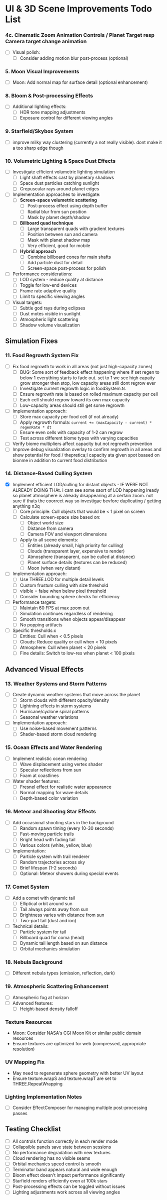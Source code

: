 # UI & 3D Scene Improvements Todo List

### 4c. Cinematic Zoom Animation Controls / Planet Target resp Camera target change animation

- [ ] Visual polish:
  - [ ] Consider adding motion blur post-process (optional)

### 5. Moon Visual Improvements

- [ ] Moon: Add normal map for surface detail (optional enhancement)

### 8. Bloom & Post-processing Effects

- [ ] Additional lighting effects:
  - [ ] HDR tone mapping adjustments
  - [ ] Exposure control for different viewing angles

### 9. Starfield/Skybox System

- [ ] improve milky way clustering (currently a not really visible). dont make it a too sharp edge though

### 10. Volumetric Lighting & Space Dust Effects

- [ ] Investigate efficient volumetric lighting simulation
  - [ ] Light shaft effects cast by planetary shadows
  - [ ] Space dust particles catching sunlight
  - [ ] Crepuscular rays around planet edges
- [ ] Implementation approaches to investigate:
  - [ ] **Screen-space volumetric scattering**
    - [ ] Post-process effect using depth buffer
    - [ ] Radial blur from sun position
    - [ ] Mask by planet depth/shadow
  - [ ] **Billboard quad technique**
    - [ ] Large transparent quads with gradient textures
    - [ ] Position between sun and camera
    - [ ] Mask with planet shadow map
    - [ ] Very efficient, good for mobile
  - [ ] **Hybrid approach**
    - [ ] Combine billboard cones for main shafts
    - [ ] Add particle dust for detail
    - [ ] Screen-space post-process for polish
- [ ] Performance considerations:
  - [ ] LOD system - reduce quality at distance
  - [ ] Toggle for low-end devices
  - [ ] Frame rate adaptive quality
  - [ ] Limit to specific viewing angles
- [ ] Visual targets:
  - [ ] Subtle god rays during eclipses
  - [ ] Dust motes visible in sunlight
  - [ ] Atmospheric light scattering
  - [ ] Shadow volume visualization

## Simulation Fixes

### 11. Food Regrowth System Fix

- [ ] Fix food regrowth to work in all areas (not just high-capacity zones)
  - [ ] BUG: Some sort of feedback effect happening where if set regen to below 1 everything starts to fade out. set to 1 we see high capaity grow stronger then stop, low capacity areas still dont regrow ever
  - [ ] Investigate current regrowth logic in foodSystem.ts
  - [ ] Ensure regrowth rate is based on rolled maximum capacity per cell
  - [ ] Each cell should regrow toward its own max capacity
  - [ ] Low-capacity areas should still get some regrowth
- [ ] Implementation approach:
  - [ ] Store max capacity per food cell (if not already)
  - [ ] Apply regrowth formula: `current += (maxCapacity - current) * regenRate * dt`
  - [ ] Ensure even cells with capacity of 1-2 can regrow
  - [ ] Test across different biome types with varying capacities
- [ ] Verify biome multipliers affect capacity but not regrowth prevention
- [ ] Improve debug visualization overlay to confirm regrowth in all areas and show potential for food / thepretica;l capacity ata given spot bsased on bionme in addition to current food distribution

### 14. Distance-Based Culling System

- [x] Implement efficient LOD/culling for distant objects - IF WERE NOT ALREADY DOING THAt. i cam see some saort of LOD happening lready so planet atmosphere is already disappearing at a certain zoom. not sure if thats the coorrect way so investigae bevfore duplicating / getting anything n3q
  - [ ] Core principle: Cull objects that would be < 1 pixel on screen
  - [ ] Calculate screen-space size based on:
    - [ ] Object world size
    - [ ] Distance from camera
    - [ ] Camera FOV and viewport dimensions
  - [ ] Apply to all scene elements:
    - [ ] Entities (already small, high priority for culling)
    - [ ] Clouds (transparent layer, expensive to render)
    - [ ] Atmosphere (transparent, can be culled at distance)
    - [ ] Planet surface details (textures can be reduced)
    - [ ] Moon (when very distant)
- [ ] Implementation approach:
  - [ ] Use THREE.LOD for multiple detail levels
  - [ ] Custom frustum culling with size threshold
  - [ ] visible = false when below pixel threshold
  - [ ] Consider bounding sphere checks for efficiency
- [ ] Performance targets:
  - [ ] Maintain 60 FPS at max zoom out
  - [ ] Simulation continues regardless of rendering
  - [ ] Smooth transitions when objects appear/disappear
  - [ ] No popping artifacts
- [ ] Specific thresholds:x
  - [ ] Entities: Cull when < 0.5 pixels
  - [ ] Clouds: Reduce quality or cull when < 10 pixels
  - [ ] Atmosphere: Cull when planet < 20 pixels
  - [ ] Fine details: Switch to low-res when planet < 100 pixels

## Advanced Visual Effects

### 13. Weather Systems and Storm Patterns

- [ ] Create dynamic weather systems that move across the planet
  - [ ] Storm clouds with different opacity/density
  - [ ] Lightning effects in storm systems
  - [ ] Hurricane/cyclone spiral patterns
  - [ ] Seasonal weather variations
- [ ] Implementation approach:
  - [ ] Use noise-based movement patterns
  - [ ] Shader-based storm cloud rendering

### 15. Ocean Effects and Water Rendering

- [ ] Implement realistic ocean rendering
  - [ ] Wave displacement using vertex shader
  - [ ] Specular reflections from sun
  - [ ] Foam at coastlines
- [ ] Water shader features:
  - [ ] Fresnel effect for realistic water appearance
  - [ ] Normal mapping for wave details
  - [ ] Depth-based color variation

### 16. Meteor and Shooting Star Effects

- [ ] Add occasional shooting stars in the background
  - [ ] Random spawn timing (every 10-30 seconds)
  - [ ] Fast-moving particle trails
  - [ ] Bright head with fading tail
  - [ ] Various colors (white, yellow, blue)
- [ ] Implementation:
  - [ ] Particle system with trail renderer
  - [ ] Random trajectories across sky
  - [ ] Brief lifespan (1-2 seconds)
  - [ ] Optional: Meteor showers during special events

### 17. Comet System

- [ ] Add a comet with dynamic tail
  - [ ] Elliptical orbit around sun
  - [ ] Tail always points away from sun
  - [ ] Brightness varies with distance from sun
  - [ ] Two-part tail (dust and ion)
- [ ] Technical details:
  - [ ] Particle system for tail
  - [ ] Billboard quad for coma (head)
  - [ ] Dynamic tail length based on sun distance
  - [ ] Orbital mechanics simulation

### 18. Nebula Background

- [ ] Different nebula types (emission, reflection, dark)

### 19. Atmospheric Scattering Enhancement

- [ ] Atmospheric fog at horizon
- [ ] Advanced features:
  - [ ] Height-based density falloff

### Texture Resources

- Moon: Consider NASA's CGI Moon Kit or similar public domain resources
- Ensure textures are optimized for web (compressed, appropriate resolution)

### UV Mapping Fix

- May need to regenerate sphere geometry with better UV layout
- Ensure texture.wrapS and texture.wrapT are set to THREE.RepeatWrapping

### Lighting Implementation Notes

- [ ] Consider EffectComposer for managing multiple post-processing passes

## Testing Checklist

- [ ] All controls function correctly in each render mode
- [ ] Collapsible panels save state between sessions
- [ ] No performance degradation with new textures
- [ ] Cloud rendering has no visible seams
- [ ] Orbital mechanics speed control is smooth
- [ ] Terminator band appears natural and wide enough
- [ ] Bloom effect doesn't impact performance significantly
- [ ] Starfield renders efficiently even at 100k stars
- [ ] Post-processing effects can be toggled without issues
- [ ] Lighting adjustments work across all viewing angles
